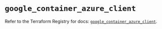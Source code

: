 # `google_container_azure_client`

Refer to the Terraform Registry for docs: [`google_container_azure_client`](https://registry.terraform.io/providers/hashicorp/google/5.19.0/docs/resources/container_azure_client).
